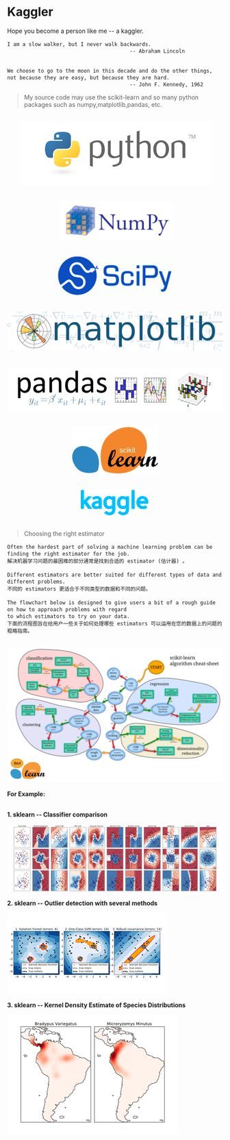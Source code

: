 # Kaggler
Hope you become a person like me -- a kaggler.

```
I am a slow walker, but I never walk backwards.   
                                        -- Abraham Lincoln
```
```
                                        
We choose to go to the moon in this decade and do the other things,
not because they are easy, but because they are hard.
                                        -- John F. Kennedy, 1962
```

> My source code may use the scikit-learn and so many python packages such as numpy,matplotlib,pandas, etc.

<br />
<div align=center>
<img src="https://raw.githubusercontent.com/chenyyx/Kaggle/master/images/python.png">
</div>
<br />

<br />
<div align=center>
<img src="https://raw.githubusercontent.com/chenyyx/Kaggle/master/images/numpy.png">
</div>
<br />

<br />
<div align=center>
<img src="https://raw.githubusercontent.com/chenyyx/Kaggle/master/images/scipy.png">
</div>
<br />

<br />
<div align=center>
<img src="https://raw.githubusercontent.com/chenyyx/Kaggle/master/images/matplotlib.png">
</div>
<br />

<br />
<div align=center>
<img src="https://raw.githubusercontent.com/chenyyx/Kaggle/master/images/pandas.png">
</div>
<br />

<br />
<div align=center>
<img src="https://raw.githubusercontent.com/chenyyx/Kaggle/master/images/scikitlearn.png">
</div>
<br />

<br />
<div align=center>
<img src="https://raw.githubusercontent.com/chenyyx/Kaggle/master/images/kaggle.png">
</div>
<br />


> Choosing the right estimator 
```
Often the hardest part of solving a machine learning problem can be finding the right estimator for the job.
解决机器学习问题的最困难的部分通常是找到合适的 estimator (估计器) 。

Different estimators are better suited for different types of data and different problems.
不同的 estimators 更适合于不同类型的数据和不同的问题。

The flowchart below is designed to give users a bit of a rough guide on how to approach problems with regard 
to which estimators to try on your data.
下面的流程图旨在给用户一些关于如何处理哪些 estimators 可以运用在您的数据上的问题的粗略指南。
```


<br />
<div align=center>
<img src="https://raw.githubusercontent.com/chenyyx/Kaggle/master/images/ml_map.png">
</div>
<br />


<div>
<b>For Example:</b>
</div>
<br>

<b>1. sklearn -- Classifier comparison</b>

![sklearn_Classifier_comparison](/images/sklearn_classifier_carousel.png "sklearn_Classifier_comparison")

<b>2. sklearn -- Outlier detection with several methods</b>

![sklearn_Outlier_detection](/images/sklearn_detection.png "sklearn_Outlier_detection")

<b>3. sklearn -- Kernel Density Estimate of Species Distributions</b>

![sklearn_3](/images/sklearn.png "sklearn_3")
